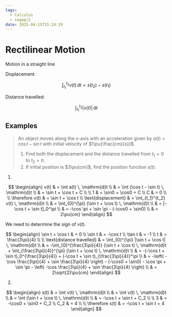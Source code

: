 ```yaml
---
tags:
  - Calculus
  - cegep/2
date: 2025-04-15T15:24:19
---
```


# Rectilinear Motion

Motion in a straight line

Displacement:

$$
\int_{t_1}^{t_2} v(t) \, \mathrm{d}t = s(t_2) - s(t_1)
$$

Distance travelled:

$$
\int_{t_1}^{t_2} |v(t)| \, \mathrm{d}t
$$

## Examples

> An object moves along the x-axis with an acceleration given by $a(t) = \cos t - \sin t$ with initial velocity of $1\pu{\frac{cm}{s}}$.
>
> 1. Find both the displacement and the distance travelled from $t_1 = 0$ to $t_2 = \pi$.
> 2. If initial position is $3\pu{cm}$, find the position function $s(t)$.

1.

$$
\begin{align}
v(t) & = \int a(t) \, \mathrm{d}t \\
& = \int (\cos t - \sin t) \, \mathrm{d}t \\
& = \sin t + \cos t + C \\
 \\
1 & = \sin0 + \cos0 + C \\
C & = 0 \\
 \\
\therefore v(t) & = \sin t + \cos t
 \\
\text{displacement} & = \int_{t_1}^{t_2} v(t) \, \mathrm{d}t \\
 & = \int_{0}^{\pi} (\sin t + \cos t) \, \mathrm{d}t \\
 & = [-\cos t + \sin t]_0^\pi \\
 & = -\cos \pi + \sin \pi - (-\cos0 + \sin0) \\
 & = 2\pu{cm}
\end{align}
$$

We need to determine the sign of $v(t)$.

$$
\begin{align}
\sin t + \cos t & = 0 \\
\sin t & = -\cos t \\
\tan t & = -1 \\
t & = \frac{3\pi}{4} \\
 \\
\text{distance travelled} & = \int_{0}^{\pi} |\sin t + \cos t| \, \mathrm{d}t \\
 & = -\int_{0}^{\frac{3\pi}{4}} (\sin t + \cos t) \, \mathrm{d}t + \int_{\frac{3\pi}{4}}^{\pi} (\sin t + \cos t) \, \mathrm{d}t \\
 & = -(-\cos t + \sin t)_0^{\frac{3\pi}{4}} + (-\cos t + \sin t)_{\frac{3\pi}{4}}^\pi \\
 & = -\left( -\cos \frac{3\pi}{4} + \sin \frac{3\pi}{4} \right) - (-\cos0 + \sin0) - \cos \pi + \sin \pi - \left( -\cos \frac{3\pi}{4} + \sin \frac{3\pi}{4} \right) \\
 & = 2\sqrt{2}\pu{cm}
\end{align}
$$

2.

$$
\begin{align}
s(t) & = \int v(t) \, \mathrm{d}t \\
 & = \int v(t) \, \mathrm{d}t \\
 & = \int (\sin t + \cos t) \, \mathrm{d}t \\
 & = -\cos t + \sin t + C_2 \\
 \\
3 & = -\cos0 + \sin0 + C_2 \\
C_2 & = 4 \\
 \\
\therefore s(t) & = -\cos t + \sin t + 4
\end{align}
$$
